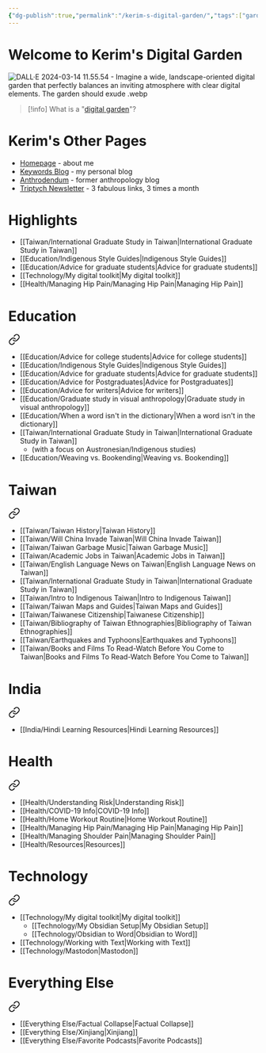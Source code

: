 ```yaml
---
{"dg-publish":true,"permalink":"/kerim-s-digital-garden/","tags":["gardenEntry"],"updated":"2024-05-22T09:19:19.307+08:00"}
---
```


# Welcome to Kerim's Digital Garden

![DALL·E 2024-03-14 11.55.54 - Imagine a wide, landscape-oriented digital garden that perfectly balances an inviting atmosphere with clear digital elements. The garden should exude .webp](/img/user/_media/DALL%C2%B7E%202024-03-14%2011.55.54%20-%20Imagine%20a%20wide,%20landscape-oriented%20digital%20garden%20that%20perfectly%20balances%20an%20inviting%20atmosphere%20with%20clear%20digital%20elements.%20The%20garden%20should%20exude%20.webp)

>[!info]
>What is a "[digital garden](https://maggieappleton.com/garden-history)"?

# Kerim's Other Pages
- [Homepage](https://kerim.oxus.net/) - about me
- [Keywords Blog](https://keywords.oxus.net) - my personal blog
- [Anthrodendum](https://anthrodendum.org/) - former anthropology blog
- [Triptych Newsletter](https://triptych.oxus.net) - 3 fabulous links, 3 times a month

# Highlights 
- [[Taiwan/International Graduate Study in Taiwan\|International Graduate Study in Taiwan]] 
- [[Education/Indigenous Style Guides\|Indigenous Style Guides]]
- [[Education/Advice for graduate students\|Advice for graduate students]]
- [[Technology/My digital toolkit\|My digital toolkit]]
- [[Health/Managing Hip Pain/Managing Hip Pain\|Managing Hip Pain]]

# Education

<div class="transclusion internal-embed is-loaded"><a class="markdown-embed-link" href="/education/education/" aria-label="Open link"><svg xmlns="http://www.w3.org/2000/svg" width="24" height="24" viewBox="0 0 24 24" fill="none" stroke="currentColor" stroke-width="2" stroke-linecap="round" stroke-linejoin="round" class="svg-icon lucide-link"><path d="M10 13a5 5 0 0 0 7.54.54l3-3a5 5 0 0 0-7.07-7.07l-1.72 1.71"></path><path d="M14 11a5 5 0 0 0-7.54-.54l-3 3a5 5 0 0 0 7.07 7.07l1.71-1.71"></path></svg></a><div class="markdown-embed">





- [[Education/Advice for college students\|Advice for college students]]
- [[Education/Indigenous Style Guides\|Indigenous Style Guides]]
- [[Education/Advice for graduate students\|Advice for graduate students]]
- [[Education/Advice for Postgraduates\|Advice for Postgraduates]]
- [[Education/Advice for writers\|Advice for writers]]
- [[Education/Graduate study in visual anthropology\|Graduate study in visual anthropology]]
- [[Education/When a word isn't in the dictionary\|When a word isn't in the dictionary]]
- [[Taiwan/International Graduate Study in Taiwan\|International Graduate Study in Taiwan]] 
	- (with a focus on Austronesian/Indigenous studies)
- [[Education/Weaving vs. Bookending\|Weaving vs. Bookending]]

</div></div>


# Taiwan

<div class="transclusion internal-embed is-loaded"><a class="markdown-embed-link" href="/taiwan/taiwan/" aria-label="Open link"><svg xmlns="http://www.w3.org/2000/svg" width="24" height="24" viewBox="0 0 24 24" fill="none" stroke="currentColor" stroke-width="2" stroke-linecap="round" stroke-linejoin="round" class="svg-icon lucide-link"><path d="M10 13a5 5 0 0 0 7.54.54l3-3a5 5 0 0 0-7.07-7.07l-1.72 1.71"></path><path d="M14 11a5 5 0 0 0-7.54-.54l-3 3a5 5 0 0 0 7.07 7.07l1.71-1.71"></path></svg></a><div class="markdown-embed">





- [[Taiwan/Taiwan History\|Taiwan History]]
- [[Taiwan/Will China Invade Taiwan\|Will China Invade Taiwan]]
- [[Taiwan/Taiwan Garbage Music\|Taiwan Garbage Music]]
- [[Taiwan/Academic Jobs in Taiwan\|Academic Jobs in Taiwan]]
- [[Taiwan/English Language News on Taiwan\|English Language News on Taiwan]]
- [[Taiwan/International Graduate Study in Taiwan\|International Graduate Study in Taiwan]]
- [[Taiwan/Intro to Indigenous Taiwan\|Intro to Indigenous Taiwan]]
- [[Taiwan/Taiwan Maps and Guides\|Taiwan Maps and Guides]]
- [[Taiwan/Taiwanese Citizenship\|Taiwanese Citizenship]]
- [[Taiwan/Bibliography of Taiwan Ethnographies\|Bibliography of Taiwan Ethnographies]]
- [[Taiwan/Earthquakes and Typhoons\|Earthquakes and Typhoons]]
- [[Taiwan/Books and Films To Read-Watch Before You Come to Taiwan\|Books and Films To Read-Watch Before You Come to Taiwan]]

</div></div>


# India

<div class="transclusion internal-embed is-loaded"><a class="markdown-embed-link" href="/india/india/" aria-label="Open link"><svg xmlns="http://www.w3.org/2000/svg" width="24" height="24" viewBox="0 0 24 24" fill="none" stroke="currentColor" stroke-width="2" stroke-linecap="round" stroke-linejoin="round" class="svg-icon lucide-link"><path d="M10 13a5 5 0 0 0 7.54.54l3-3a5 5 0 0 0-7.07-7.07l-1.72 1.71"></path><path d="M14 11a5 5 0 0 0-7.54-.54l-3 3a5 5 0 0 0 7.07 7.07l1.71-1.71"></path></svg></a><div class="markdown-embed">





- [[India/Hindi Learning Resources\|Hindi Learning Resources]]

</div></div>


# Health

<div class="transclusion internal-embed is-loaded"><a class="markdown-embed-link" href="/health/health/" aria-label="Open link"><svg xmlns="http://www.w3.org/2000/svg" width="24" height="24" viewBox="0 0 24 24" fill="none" stroke="currentColor" stroke-width="2" stroke-linecap="round" stroke-linejoin="round" class="svg-icon lucide-link"><path d="M10 13a5 5 0 0 0 7.54.54l3-3a5 5 0 0 0-7.07-7.07l-1.72 1.71"></path><path d="M14 11a5 5 0 0 0-7.54-.54l-3 3a5 5 0 0 0 7.07 7.07l1.71-1.71"></path></svg></a><div class="markdown-embed">





- [[Health/Understanding Risk\|Understanding Risk]]
- [[Health/COVID-19 Info\|COVID-19 Info]]
- [[Health/Home Workout Routine\|Home Workout Routine]]
- [[Health/Managing Hip Pain/Managing Hip Pain\|Managing Hip Pain]]
- [[Health/Managing Shoulder Pain\|Managing Shoulder Pain]]
- [[Health/Resources\|Resources]]

</div></div>


# Technology

<div class="transclusion internal-embed is-loaded"><a class="markdown-embed-link" href="/technology/technology/" aria-label="Open link"><svg xmlns="http://www.w3.org/2000/svg" width="24" height="24" viewBox="0 0 24 24" fill="none" stroke="currentColor" stroke-width="2" stroke-linecap="round" stroke-linejoin="round" class="svg-icon lucide-link"><path d="M10 13a5 5 0 0 0 7.54.54l3-3a5 5 0 0 0-7.07-7.07l-1.72 1.71"></path><path d="M14 11a5 5 0 0 0-7.54-.54l-3 3a5 5 0 0 0 7.07 7.07l1.71-1.71"></path></svg></a><div class="markdown-embed">





- [[Technology/My digital toolkit\|My digital toolkit]]
	- [[Technology/My Obsidian Setup\|My Obsidian Setup]]
	- [[Technology/Obsidian to Word\|Obsidian to Word]]
- [[Technology/Working with Text\|Working with Text]]
- [[Technology/Mastodon\|Mastodon]]

</div></div>


# Everything Else

<div class="transclusion internal-embed is-loaded"><a class="markdown-embed-link" href="/everything-else/everything-else/" aria-label="Open link"><svg xmlns="http://www.w3.org/2000/svg" width="24" height="24" viewBox="0 0 24 24" fill="none" stroke="currentColor" stroke-width="2" stroke-linecap="round" stroke-linejoin="round" class="svg-icon lucide-link"><path d="M10 13a5 5 0 0 0 7.54.54l3-3a5 5 0 0 0-7.07-7.07l-1.72 1.71"></path><path d="M14 11a5 5 0 0 0-7.54-.54l-3 3a5 5 0 0 0 7.07 7.07l1.71-1.71"></path></svg></a><div class="markdown-embed">





- [[Everything Else/Factual Collapse\|Factual Collapse]]
- [[Everything Else/Xinjiang\|Xinjiang]]
- [[Everything Else/Favorite Podcasts\|Favorite Podcasts]]

</div></div>





